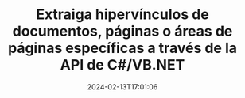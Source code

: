 ---
############################# Static ############################
layout: "auto-gen-parser"
date: 2024-02-13T17:01:06
draft: false
otherformats: dotm dotx epub html mht mhtml odp ods odt one otp ott pdf pps ppsx ppt
ext: dot

############################# Head ############################
head_title: ".NET API para analizar y extraer hipervínculos de documentos, páginas o área de página"
head_description: "GroupDocs.Parser .NET La API permite a los programadores de software extraer hipervínculos de documentos, páginas o páginas Área de PDF, DOCX, XLSX, CSV, PPTX, EML, MSG, EPUB & mucho mas."

############################# Header ############################
title: "Extraiga hipervínculos de documentos, páginas o áreas de páginas específicas a través de la API de C#/VB.NET"
description: "GroupDocs.Parser .NET La API permite a los desarrolladores de software analizar y extraer hipervínculos de documentos, páginas o áreas de página de PDF, DOC, DOCX, PPT, PPTX, EML, MSG , XLS, XLSX, CSV, ODT, RTF, EPUB y muchos otros documentos."
bg_image: "https://cms.admin.containerize.com/templates/aspose/App_Themes/V3/images/bg/header1.png"
bg_overlay: false
button:
    enable: true
    icon: "fas fa-arrow-down"
    label: "Descargue prueba gratis"
    link: "https://downloads.groupdocs.com/parser/net"

############################# SubMenu ############################
submenu:
    enable: true

    left:
        img_alt: "GroupDocs.Parser for .NET"
        image: "https://cms.admin.containerize.com/templates/groupdocs/images/product-logos/90x90-noborder/groupdocs-parser-net.png"
        product: "GroupDocs.Parser"
        platform: ".NET"

    middle:
        button:

            # button loop
            - link: "https://apireference.groupdocs.com/parser/net"
              text: "Referencia de la API"

            # button loop
            - link: "https://github.com/groupdocs-parser"
              text: "Ejemplos de código"

            # button loop
            - link: "https://products.groupdocs.app/parser/family"
              text: "demostraciones en vivo"

            # button loop
            - link: "https://purchase.groupdocs.com/pricing/parser/net"
              text: "Precios"

    right:
        link_download: "https://downloads.groupdocs.com/parser"
        link_learn: "https://docs.groupdocs.com/parser/net"
        link_buy: "https://purchase.groupdocs.com"

############################# About ############################
about:
    enable: true
    title: "¿Cómo analizar y extraer hipervínculos de documentos DOT a través de la API .NET?"
    content: |
        Un hipervínculo es un fragmento de texto, una imagen o un icono que apunta a un documento completo o a una parte particular dentro de un documento. El uso de hipervínculos permite a los usuarios navegar a una página web o documento. A menudo se requiere extraer hipervínculos de un documento y usarlo para acceder a documentos externos o páginas web. GroupDocs.Parser for .NET es una fascinante API de extracción de texto de documentos que proporciona una funcionalidad completa para implementar soluciones de extracción de texto y metadatos. Admite la extracción de texto e hipervínculos de PDF, correos electrónicos, libros electrónicos, Microsoft Office formatos: Word (DOC, DOCX), PowerPoint (PPT, PPTX), Excel ( XLS, XLSX), formatos de LibreOffice y muchos más. Admite varias funciones avanzadas para el análisis de documentos, la extracción de texto sin formato y estructurado, la búsqueda de texto por palabras clave, la extracción de metadatos o imágenes, los contenedores y los archivos adjuntos, y mucho más.
        
        

############################# Steps ############################
steps:
    enable: true
    title_left: "Extraer hipervínculos de DOT en .NET"
    content_left: |
        [GroupDocs.Parser for .NET](/es/parser/net/) facilita a los desarrolladores de C# extraer hipervínculos de un archivo DOT mediante la implementación de unos sencillos pasos.
        
        * Crear una instancia del objeto [Parser](https://reference.groupdocs.com/net/parser/groupdocs.parser/parser) para el documento inicial;
        * Compruebe si el documento admite la extracción de hipervínculos;
        * Llame al método [GetHyperlinks](https://reference.groupdocs.com/parser/net/groupdocs.parser/parser/methods/gethyperlinks) y obtenga la colección de [PageHyperlinkArea](https://reference.groupdocs.com/parser/net/groupdocs.parser.data/pagehyperlinkarea) objetos;
        * Recorra la colección y obtenga un texto de hipervínculo y una URL.

    title_right: "Más información sobre la extracción de hipervínculos"
    content_right: |
        * <a href="https://docs.groupdocs.com/parser/net/extract-hyperlinks-from-document/">Cómo extraer hipervínculos del documento</a>
        * <a href="https://docs.groupdocs.com/parser/net/extract-hyperlinks-from-document-page/">Cómo extraer hipervínculos de la página del documento</a>
        * <a href="https://docs.groupdocs.com/parser/net/extract-hyperlinks-from-document-page-area/">Cómo extraer hipervínculos del área de la página del documento</a>
    
    code: |
     {{% parser/additional-styles %}}
     {{< parser/code-parser title="Cómo extraer hipervínculos del archivo DOT usando el código de ejemplo C#">}}

        ```csharp    
        // Extraiga hipervínculos del archivo DOT usando la API GroupDocs.Parser
        // Crear una instancia de la clase Parser
        using (Parser parser = new Parser(filePath)) {
            // Compruebe si el documento admite la extracción de hipervínculos
            if (!parser.Features.Hyperlinks) {
                Console.WriteLine("El documento no admite la extracción de hipervínculos.");
                return;
            }
            // Extraer hipervínculos del documento
            IEnumerable<PageHyperlinkArea> hyperlinks = parser.GetHyperlinks();
            // Iterar sobre hipervínculos
            foreach (PageHyperlinkArea h in hyperlinks) {
                // Imprimir el texto del hipervínculo
                Console.WriteLine(h.Text);
                // Imprima la URL del hipervínculo
                Console.WriteLine(h.Url);
                Console.WriteLine();
            }
        }
        ```
     {{< /parser/code-parser >}}

############################# More ############################
more:
    enable: true
    title_left: "Requisitos del sistema"
    content_left: |
        GroupDocs.Parser for .NET Las API son compatibles con todas las principales plataformas y sistemas operativos. Antes de ejecutar el código a continuación, asegúrese de tener instalados los siguientes requisitos previos en su sistema.
        
        * Sistemas operativos: Microsoft Windows, Linux, MacOS
        * Entornos de desarrollo: Microsoft Visual Studio, Xamarin, MonoDevelop
        * Marcos
        * Descarga la última versión de GroupDocs.Parser for .NET desde [Nuget](https://www.nuget.org/packages/groupdocs.parser)

    title_right: "Por qué usar GroupDocs.Parser for .NET"
    content_right: |
        * Compatibilidad con la extracción de texto sin formato de cualquier documento compatible    
        * Análisis de documentos a través de plantillas definidas por el usuario    
        * Totalmente compatible con la extracción de texto estructurado    
        * Búsqueda de texto por palabra clave y expresión regular    
        * Extraiga texto formateado, metadatos, imágenes, contenedores y archivos adjuntos    
        * Extraiga la tabla de contenido para algunos formatos de documentos compatibles    
        * Analizar datos de formulario de PDF documentos    
        * Extraer hipervínculos del documento   
        
############################# About Formats ############################
about_formats:
    enable: true

############################# More Formats ############################
more_formats:
    enable: true
    title: "Extraer hipervínculos de otros formatos de documentos"
    content: |
        .NET API de extracción de hipervínculos y análisis de documentos para formatos de archivo e imágenes. Extraiga datos para algunos de los formatos de archivo populares como se indica a continuación.

############################# Back to top ###############################
back_to_top:
    enable: true
---